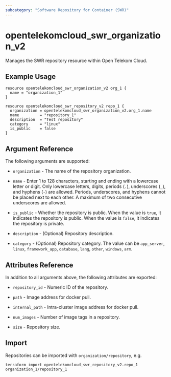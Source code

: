 ```yaml
---
subcategory: "Software Repository for Container (SWR)"
---
```


# opentelekomcloud_swr_organization_v2

Manages the SWR repository resource within Open Telekom Cloud.

## Example Usage

```hcl
resource opentelekomcloud_swr_organization_v2 org_1 {
  name = "organization_1"
}

resource opentelekomcloud_swr_repository_v2 repo_1 {
  organization = opentelekomcloud_swr_organization_v2.org_1.name
  name         = "repository_1"
  description  = "Test repository"
  category     = "linux"
  is_public    = false
}
```

## Argument Reference

The following arguments are supported:

* `organization` - The name of the repository organization.

* `name` - Enter 1 to 128 characters, starting and ending with a lowercase letter or digit.
  Only lowercase letters, digits, periods (`.`), underscores (`_`), and hyphens (`-`) are allowed.
  Periods, underscores, and hyphens cannot be placed next to each other.
  A maximum of two consecutive underscores are allowed.

* `is_public` - Whether the repository is public.
  When the value is `true`, it indicates the repository is public.
  When the value is `false`, it indicates the repository is private.

* `description` - (Optional) Repository description.

* `category` - (Optional) Repository category. The value can be `app_server`, `linux`, `framework_app`, `database`,
  `lang`, `other`, `windows`, `arm`.

## Attributes Reference

In addition to all arguments above, the following attributes are exported:

* `repository_id` - Numeric ID of the repository.

* `path` - Image address for docker pull.

* `internal_path` - Intra-cluster image address for docker pull.

* `num_images` - Number of image tags in a repository.

* `size` - Repository size.

## Import

Repositories can be imported with `organization/repository`, e.g.

```shell
terraform import opentelekomcloud_swr_repository_v2.repo_1 organization_1/repository_1
```
